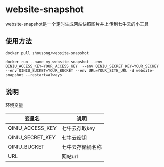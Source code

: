 # website-snapshot

website-snapshot是一个定时生成网站快照图片并上传到七牛云的小工具

## 使用方法

```shell
docker pull zhousong/website-snapshot

docker run --name my-website-snapshot --env QINIU_ACCESS_KEY=YOUR_ACCESS_KEY  --env QINIU_SECRET_KEY=YOUR_SECKEY  --env QINIU_BUCKET=YOUR_BUCKET --env URL=YOUR_SITE_URL -d website-snapshot --restart=always

```

## 说明

环境变量

变量名|说明
-|-
QINIU_ACCESS_KEY|七牛云存取key
QINIU_SECRET_KEY|七牛云密钥
QINIU_BUCKET|七牛云存储桶名称
URL|网站url
